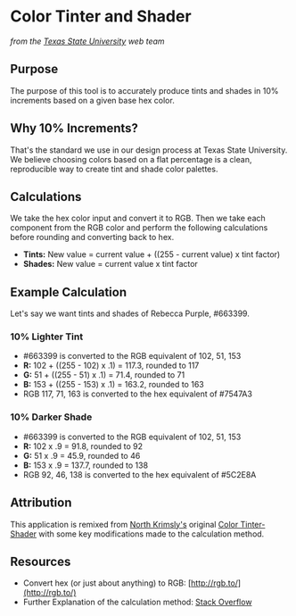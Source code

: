 # Color Tinter and Shader
_from the [Texas State University](http://txstate.edu) web team_

## Purpose
The purpose of this tool is to accurately produce tints and shades in 10% increments based on a given base hex color.

## Why 10% Increments?
That's the standard we use in our design process at Texas State University. We believe choosing colors based on a flat percentage is a clean, reproducible way to create tint and shade color palettes.

## Calculations
We take the hex color input and convert it to RGB. Then we take each component from the RGB color and perform the following calculations before rounding and converting back to hex.
* **Tints:** New value = current value + ((255 - current value) x tint factor)
* **Shades:** New value = current value x tint factor

## Example Calculation
Let's say we want tints and shades of Rebecca Purple, #663399.

### 10% Lighter Tint
* #663399 is converted to the RGB equivalent of 102, 51, 153
* **R:** 102 + ((255 - 102) x .1) = 117.3, rounded to 117
* **G:** 51 + ((255 - 51) x .1) = 71.4, rounded to 71
* **B:** 153 + ((255 - 153) x .1) = 163.2, rounded to 163
* RGB 117, 71, 163 is converted to the hex equivalent of #7547A3

### 10% Darker Shade
* #663399 is converted to the RGB equivalent of 102, 51, 153
* **R:** 102 x .9 = 91.8, rounded to 92
* **G:** 51 x .9 = 45.9, rounded to 46
* **B:** 153 x .9 = 137.7, rounded to 138
* RGB 92, 46, 138 is converted to the hex equivalent of #5C2E8A

## Attribution
This application is remixed from [North Krimsly's](http://highintegritydesign.com/) original [Color Tinter-Shader](http://highintegritydesign.com/tools/tinter-shader) with some key modifications made to the calculation method.

## Resources
* Convert hex (or just about anything) to RGB: [http://rgb.to/](http://rgb.to/)
* Further Explanation of the calculation method: [Stack Overflow](http://stackoverflow.com/questions/6615002/given-an-rgb-value-how-do-i-create-a-tint-or-shade)